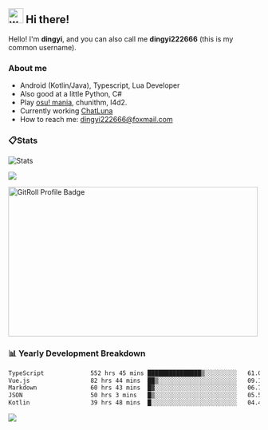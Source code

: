 ## <img alt="wave" src="https://raw.githubusercontent.com/MartinHeinz/MartinHeinz/master/wave.gif" width="30px"> Hi there!

Hello! I'm **dingyi**, and you can also call me **dingyi222666** (this is my common username).

### About me

- Android (Kotlin/Java), Typescript, Lua Developer
- Also good at a little Python, C#
- Play [osu! mania](https://osu.ppy.sh/users/29808669), chunithm, l4d2.
- Currently working [ChatLuna](https://github.com/ChatLunaLab)
- How to reach me: [dingyi222666@foxmail.com](mailto:dingyi222666@foxmail.com)

### 📋Stats

![Stats](https://github-readme-stats.vercel.app/api?username=dingyi222666&show_icons=true&icon_color=47A69E&title_color=47A69E&count_private=true)    

![](https://api.githubtrends.io/user/svg/dingyi222666/langs?time_range=one_year&include_private=True&loc_metric=changed&theme=classic)

<a href="https://gitroll.io/profile/uILsSgRUcbEP5MZt3W3atcIvOKBy1" target="_blank"><img  width='500px' height='300px' src="https://gitroll.io/api/badges/profiles/v1/uILsSgRUcbEP5MZt3W3atcIvOKBy1?theme=kawaiiCat" alt="GitRoll Profile Badge"/></a>

### 📊 Yearly Development Breakdown

<!--START_SECTION:waka-->

```txt
TypeScript             552 hrs 45 mins ███████████████▒░░░░░░░░░   61.04 %
Vue.js                 82 hrs 44 mins  ██▒░░░░░░░░░░░░░░░░░░░░░░   09.14 %
Markdown               60 hrs 43 mins  █▓░░░░░░░░░░░░░░░░░░░░░░░   06.71 %
JSON                   50 hrs 3 mins   █▒░░░░░░░░░░░░░░░░░░░░░░░   05.53 %
Kotlin                 39 hrs 48 mins  █░░░░░░░░░░░░░░░░░░░░░░░░   04.40 %
```

<!--END_SECTION:waka-->

![](https://komarev.com/ghpvc/?username=dingyi222666)
